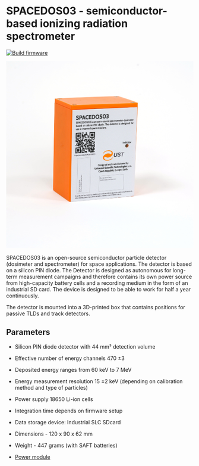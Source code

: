 # SPACEDOS03 - semiconductor-based ionizing radiation spectrometer

[![Build firmware](https://github.com/UniversalScientificTechnologies/SPACEDOS03/actions/workflows/build_fw.yml/badge.svg)](https://github.com/UniversalScientificTechnologies/SPACEDOS03/actions/workflows/build_fw.yml)


![SPACEDOS03A front  panel](/doc/img/SPACEDOS03.jpg)


SPACEDOS03 is an open-source semiconductor particle detector (dosimeter and spectrometer) for space applications. The detector is based on a silicon PIN diode. The Detector is designed as autonomous for long-term measurement campaigns and therefore contains its own power source from high-capacity battery cells and a recording medium in the form of an industrial SD card. The device is designed to be able to work for half a year continuously.

The detector is mounted into a 3D-printed box that contains positions for passive TLDs and track detectors.

## Parameters

 * Silicon PIN diode detector with 44 mm³ detection volume
 * Effective number of energy channels 470 ±3
 * Deposited energy ranges from 60 keV to 7 MeV
 * Energy measurement resolution 15 ±2 keV (depending on calibration method and type of particles)
 * Power supply 18650 Li-ion cells
 * Integration time depends on firmware setup 
 * Data storage device: Industrial SLC SDcard
 * Dimensions - 120 x 90 x 62 mm
 * Weight - 447 grams (with SAFT batteries)


* [Power module](https://github.com/ust-modules/UST5BATT18650V01)
